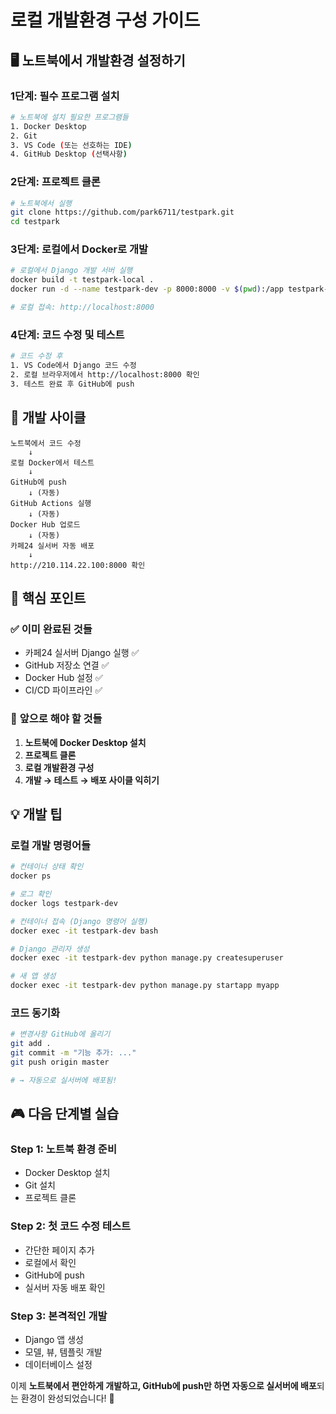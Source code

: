 # 로컬 개발환경 구성 가이드

## 🖥️ 노트북에서 개발환경 설정하기

### 1단계: 필수 프로그램 설치

```bash
# 노트북에 설치 필요한 프로그램들
1. Docker Desktop
2. Git
3. VS Code (또는 선호하는 IDE)
4. GitHub Desktop (선택사항)
```

### 2단계: 프로젝트 클론

```bash
# 노트북에서 실행
git clone https://github.com/park6711/testpark.git
cd testpark
```

### 3단계: 로컬에서 Docker로 개발

```bash
# 로컬에서 Django 개발 서버 실행
docker build -t testpark-local .
docker run -d --name testpark-dev -p 8000:8000 -v $(pwd):/app testpark-local

# 로컬 접속: http://localhost:8000
```

### 4단계: 코드 수정 및 테스트

```bash
# 코드 수정 후
1. VS Code에서 Django 코드 수정
2. 로컬 브라우저에서 http://localhost:8000 확인
3. 테스트 완료 후 GitHub에 push
```

## 🔄 **개발 사이클**

```
노트북에서 코드 수정
    ↓
로컬 Docker에서 테스트
    ↓
GitHub에 push
    ↓ (자동)
GitHub Actions 실행
    ↓ (자동)
Docker Hub 업로드
    ↓ (자동)
카페24 실서버 자동 배포
    ↓
http://210.114.22.100:8000 확인
```

## 🎯 **핵심 포인트**

### ✅ **이미 완료된 것들**
- 카페24 실서버 Django 실행 ✅
- GitHub 저장소 연결 ✅
- Docker Hub 설정 ✅
- CI/CD 파이프라인 ✅

### 📝 **앞으로 해야 할 것들**
1. **노트북에 Docker Desktop 설치**
2. **프로젝트 클론**
3. **로컬 개발환경 구성**
4. **개발 → 테스트 → 배포 사이클 익히기**

## 💡 **개발 팁**

### **로컬 개발 명령어들**
```bash
# 컨테이너 상태 확인
docker ps

# 로그 확인
docker logs testpark-dev

# 컨테이너 접속 (Django 명령어 실행)
docker exec -it testpark-dev bash

# Django 관리자 생성
docker exec -it testpark-dev python manage.py createsuperuser

# 새 앱 생성
docker exec -it testpark-dev python manage.py startapp myapp
```

### **코드 동기화**
```bash
# 변경사항 GitHub에 올리기
git add .
git commit -m "기능 추가: ..."
git push origin master

# → 자동으로 실서버에 배포됨!
```

## 🎮 **다음 단계별 실습**

### **Step 1: 노트북 환경 준비**
- Docker Desktop 설치
- Git 설치
- 프로젝트 클론

### **Step 2: 첫 코드 수정 테스트**
- 간단한 페이지 추가
- 로컬에서 확인
- GitHub에 push
- 실서버 자동 배포 확인

### **Step 3: 본격적인 개발**
- Django 앱 생성
- 모델, 뷰, 템플릿 개발
- 데이터베이스 설정

이제 **노트북에서 편안하게 개발하고, GitHub에 push만 하면 자동으로 실서버에 배포**되는 환경이 완성되었습니다! 🚀